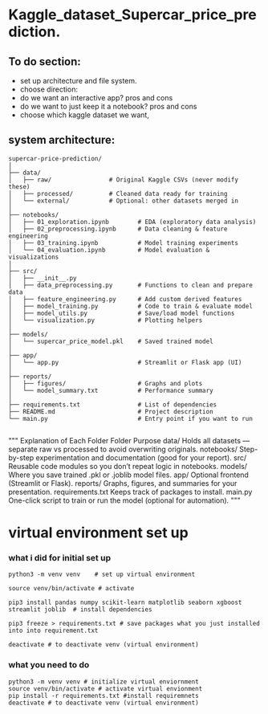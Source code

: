 # Kaggle_dataset_Supercar_price_prediction.


## To do section:

- set up architecture and file system. 
- choose direction:
-   do we want an interactive app? pros and cons
-   do we want to just keep it a notebook? pros and cons
- choose which kaggle dataset we want, 




## system architecture:

```
supercar-price-prediction/
│
├── data/
│   ├── raw/                # Original Kaggle CSVs (never modify these)
│   ├── processed/          # Cleaned data ready for training
│   └── external/           # Optional: other datasets merged in
│
├── notebooks/
│   ├── 01_exploration.ipynb        # EDA (exploratory data analysis)
│   ├── 02_preprocessing.ipynb      # Data cleaning & feature engineering
│   ├── 03_training.ipynb           # Model training experiments
│   └── 04_evaluation.ipynb         # Model evaluation & visualizations
│
├── src/
│   ├── __init__.py
│   ├── data_preprocessing.py       # Functions to clean and prepare data
│   ├── feature_engineering.py      # Add custom derived features
│   ├── model_training.py           # Code to train & evaluate model
│   ├── model_utils.py              # Save/load model functions
│   └── visualization.py            # Plotting helpers
│
├── models/
│   └── supercar_price_model.pkl    # Saved trained model
│
├── app/
│   └── app.py                      # Streamlit or Flask app (UI)
│
├── reports/
│   ├── figures/                    # Graphs and plots
│   └── model_summary.txt           # Performance summary
│
├── requirements.txt                # List of dependencies
├── README.md                       # Project description
└── main.py                         # Entry point if you want to run 


```


"""
Explanation of Each Folder
    Folder	Purpose
    data/	Holds all datasets — separate raw vs processed to avoid overwriting originals.
    notebooks/	Step-by-step experimentation and documentation (good for your report).
    src/	Reusable code modules so you don’t repeat logic in notebooks.
    models/	Where you save trained .pkl or .joblib model files.
    app/	Optional frontend (Streamlit or Flask).
    reports/	Graphs, figures, and summaries for your presentation.
    requirements.txt	Keeps track of packages to install.
    main.py	One-click script to train or run the model (optional for automation).
"""




# virtual environment set up

### what i did for initial set up
```
python3 -m venv venv    # set up virtual environment

source venv/bin/activate # activate

pip3 install pandas numpy scikit-learn matplotlib seaborn xgboost streamlit joblib  # install dependencies 

pip3 freeze > requirements.txt # save packages what you just installed into into requirement.txt

deactivate # to deactivate venv (virtual environment)

```

### what you need to do

```
python3 -m venv venv # initialize virtual enviornment
source venv/bin/activate # activate virtual envionment 
pip install -r requirements.txt #install requiremnets
deactivate # to deactivate venv (virtual environment)


```

